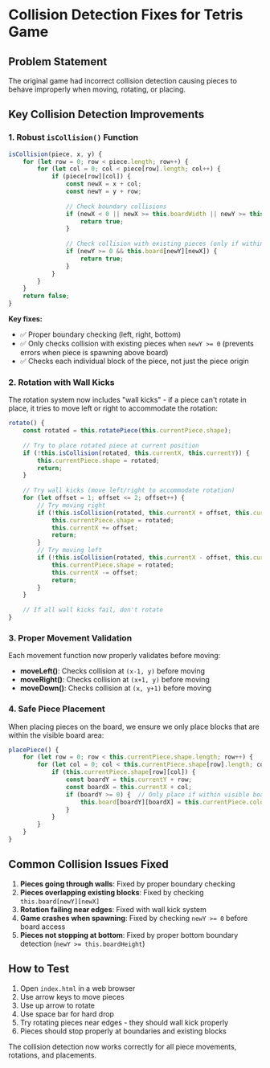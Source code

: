 # Collision Detection Fixes for Tetris Game

## Problem Statement
The original game had incorrect collision detection causing pieces to behave improperly when moving, rotating, or placing.

## Key Collision Detection Improvements

### 1. **Robust `isCollision()` Function**
```javascript
isCollision(piece, x, y) {
    for (let row = 0; row < piece.length; row++) {
        for (let col = 0; col < piece[row].length; col++) {
            if (piece[row][col]) {
                const newX = x + col;
                const newY = y + row;
                
                // Check boundary collisions
                if (newX < 0 || newX >= this.boardWidth || newY >= this.boardHeight) {
                    return true;
                }
                
                // Check collision with existing pieces (only if within bounds)
                if (newY >= 0 && this.board[newY][newX]) {
                    return true;
                }
            }
        }
    }
    return false;
}
```

**Key fixes:**
- ✅ Proper boundary checking (left, right, bottom)
- ✅ Only checks collision with existing pieces when `newY >= 0` (prevents errors when piece is spawning above board)
- ✅ Checks each individual block of the piece, not just the piece origin

### 2. **Rotation with Wall Kicks**
The rotation system now includes "wall kicks" - if a piece can't rotate in place, it tries to move left or right to accommodate the rotation:

```javascript
rotate() {
    const rotated = this.rotatePiece(this.currentPiece.shape);
    
    // Try to place rotated piece at current position
    if (!this.isCollision(rotated, this.currentX, this.currentY)) {
        this.currentPiece.shape = rotated;
        return;
    }
    
    // Try wall kicks (move left/right to accommodate rotation)
    for (let offset = 1; offset <= 2; offset++) {
        // Try moving right
        if (!this.isCollision(rotated, this.currentX + offset, this.currentY)) {
            this.currentPiece.shape = rotated;
            this.currentX += offset;
            return;
        }
        // Try moving left
        if (!this.isCollision(rotated, this.currentX - offset, this.currentY)) {
            this.currentPiece.shape = rotated;
            this.currentX -= offset;
            return;
        }
    }
    
    // If all wall kicks fail, don't rotate
}
```

### 3. **Proper Movement Validation**
Each movement function now properly validates before moving:

- **moveLeft()**: Checks collision at `(x-1, y)` before moving
- **moveRight()**: Checks collision at `(x+1, y)` before moving  
- **moveDown()**: Checks collision at `(x, y+1)` before moving

### 4. **Safe Piece Placement**
When placing pieces on the board, we ensure we only place blocks that are within the visible board area:

```javascript
placePiece() {
    for (let row = 0; row < this.currentPiece.shape.length; row++) {
        for (let col = 0; col < this.currentPiece.shape[row].length; col++) {
            if (this.currentPiece.shape[row][col]) {
                const boardY = this.currentY + row;
                const boardX = this.currentX + col;
                if (boardY >= 0) {  // Only place if within visible board
                    this.board[boardY][boardX] = this.currentPiece.color;
                }
            }
        }
    }
}
```

## Common Collision Issues Fixed

1. **Pieces going through walls**: Fixed by proper boundary checking
2. **Pieces overlapping existing blocks**: Fixed by checking `this.board[newY][newX]`
3. **Rotation failing near edges**: Fixed with wall kick system
4. **Game crashes when spawning**: Fixed by checking `newY >= 0` before board access
5. **Pieces not stopping at bottom**: Fixed by proper bottom boundary detection (`newY >= this.boardHeight`)

## How to Test

1. Open `index.html` in a web browser
2. Use arrow keys to move pieces
3. Use up arrow to rotate
4. Use space bar for hard drop
5. Try rotating pieces near edges - they should wall kick properly
6. Pieces should stop properly at boundaries and existing blocks

The collision detection now works correctly for all piece movements, rotations, and placements.